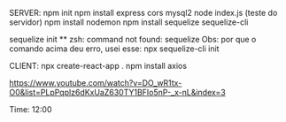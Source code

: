 SERVER:
npm init
npm install express cors mysql2
node index.js (teste do servidor)
npm install nodemon
npm install sequelize sequelize-cli

sequelize init
** zsh: command not found: sequelize
Obs: por que o comando acima deu erro, usei esse: npx sequelize-cli init

CLIENT:
npx create-react-app .
npm install axios




https://www.youtube.com/watch?v=DO_wR1tx-O0&list=PLpPqplz6dKxUaZ630TY1BFIo5nP-_x-nL&index=3

Time: 12:00
